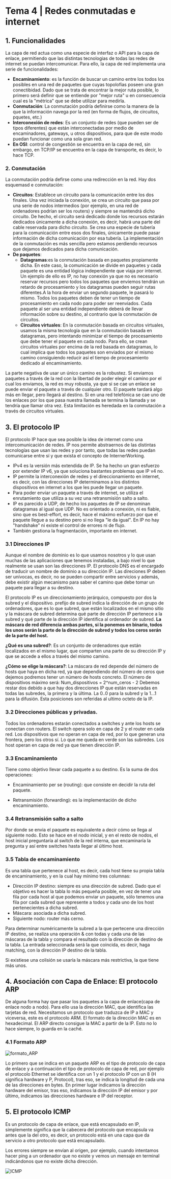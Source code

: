 # Tema 4 | Redes conmutadas e internet

## 1. Funcionalidades

La capa de red actua como una especie de interfaz o API para la capa de enlace, permitiendo que las distintas tecnologias de todas las redes de internet se puedan intercomunicar. Para ello, la capa de red implementa una serie de funcionalidades:
  - **Encaminamiento**: es la función de buscar un camino entre los todos los posibles en una red de paquetes que cuyas topolofías poseen una gran conectibidad. Dado que se trata de encontrar la mejor ruta posible, lo primero será definir que se entiende por "mejor ruta" u en consecuencia cual es la "métrica" que se debe utilizar para medirla.
  - **Conmutación**: La conmutación podría definirse como la manera de la que la información navega por la red (en forma de flujos, de circuitos, pquetes, etc.)
  - **Interconexión de redes**: Es un conjunto de redes (que pueden ser de tipos diferentes) que están interconectadas por medio de encaminadores, gateways, u otros dispositivos, para que de este modo puedan funcionar como una sola gran red.
  - **En OSI**: control de congestión se encuentra en la capa de red, sin embargo, en TCP/IP se encuentra en la capa de transporte, es decir, lo hace TCP.

### 2. Conmutación
La conmutación podría defirse como una redirección en la red. Hay dos esquemasd e conmutación:
  - **Circuitos**: Establece un circuito para la comunicación entre los dos finales. Una vez iniciada la conexión, se crea un circuito que pasa por una serie de nodos intermedios (por ejemplo, en una red de ordenadores podrían ser los routers) y siempre se mantendrá dicho circuito. De hecho, el circuito será dedicado donde los recursos estarán dedicados únicamente a dicha conexión, es decir, habrá una parte del cable reservada para dicho circuito. Se crea una especie de tubería para la comunicación entre esos dos finales, únicamente puede pasar información de dicha comunicación por esa tubería. La implementación de la conmutación es más sencilla pero estamos perdiendo recursos que dejamos dedicados para dicha comunicación.
  - **De paquetes**:
    - **Datagramas**:es la conmutación basada en paquetes propiamente dicha. En este caso, la comunicación se divide en paquetes y cada paquete es una entidad lógica independiente que viaja por internet. Un ejemplo de ello es IP, no hay conexión ya que no es necesario reservar recursos pero todos los paquetes que enviemos tendrán un retardo de procesamiento y los datagramas pueden seguir rutas diferentes.A la hora de enviar un segundo paquete, le pasará lo mismo. Todos los paquetes deben de tener un tiempo de procesamiento en cada nodo para poder ser reenviados. Cada paquete al ser una entidad independiente deberá de llevar información sobre su destino, al contrario que la conmutación de circuitos.
    - **Circuitos virtuales**: En la conmutación basada en circuitos virtuales, usamos la misma tecnología que en la conmutación basada en datagramas, pero intentando minimizar el tiempo de procesamiento que debe tener el paquete en cada nodo. Para ello, se crean circuitos virtuales por encima de la red basada en datagramas, lo cual implica que todos los paquetes son enviados por el mismo camino consiguiendo reducir así el tiempo de procesamiento dedicado al encaminamiento.

La parte negativa de usar un único camino es la robustez. Si enviamos paquetes a través de la red con la libertad de poder elegir el camino por el cual los enviamos, la red es muy robusta, ya que si se cae un enlace se puede enviar el paquete a través de cualquier otro. El paquete tardará algo más en llegar, pero llegará al destino. Si en una red telefónica se cae uno de los enlaces por los que pasa nuestra llamada se termina la llamada y se tendría que llamar otra vez. Esta limitación es heredada en la conmutación a través de circuitos virtuales.


## 3. El protocolo IP
El protocolo IP hace que sea posible la idea de internet como una intercomunicación de redes. IP nos permite abstraernos de las distintas tecnologías que usan las redes y por tanto, que todas las redes puedan comunicarse entre sí y que exista el concepto de InternerWorking.

  - IPv4 es la versión más extendida de IP. Se ha hecho un gran esfuerzo por extender IP v6, ya que soluciona bastantes problemas que IP v4 no.
  - IP permite la interconexión de redes y el direccionamiento en internet, es decir, con las direcciones IP determinamos a los distintos dispositivos en internet a los que les puede llegar un paquete.
  - Para poder enviar un paquete a través de internet, se utiliza el enrutamiento que utiliza a su vez una retransmisión salto a salto.
  - IP es parecido a UDP, de hecho los paquetes de IP se denominan datagramas al igual que UDP. No es orientado a conexión, ni es fiable, sino que es best-effort, es decir, hace el máximo esfuerzo por que el paquete llegue a su destino pero si no llega "le da igual". En IP no hay "handshake" ni existe el control de errores ni de flujo.
  - También gestiona la fragmentación, importante en internet.

### 3.1 Direcciones IP
Aunque el nombre de dominio es lo que usamos nosotros y lo que usan muchas de las aplicaciones que tenemos instaladas, a bajo nivel lo que realmente se usan son las direcciones IP. El protocolo DNS es el encargado de traducir un nombre de dominio a su dirección IP. Las direciones IP deben ser unívocas, es decir, no se pueden compartir entre servicios y además, debe existir algún mecanismo para saber el camino que debe tomar un paquete para llegar a su destino.

El protocolo IP es un direccionamiento jerárquico, compuesto por dos la subred y el dispositivo. prefijo de subred indica la dirección de un grupo de ordenadores, que es lo que subred, que están localizados en el mismo sitio y la máscara de subred determina qué parte de dirección IP pertenece a la subred y qué parte de la dirección IP identifica al ordenador de subred. **La máscara de red diferencia ambas partes, si la ponemos en binario, todos los unos serán la parte de la dirección de subred y todos los ceros serán de la parte del host.**

**¿Qué es una subred?**: Es un conjunto de ordenadores que están localizados en el mismo lugar, que comparten una parte de su dirección IP y que se accede a ellos a través del mismo camino.

**¿Cómo se elige la máscara?**: La máscara de red depende del número de hosts que haya en dicha red, ya que dependiendo del número de ceros que dejemos podremos tener un número de hosts concreto. El número de dispositivos máximo será:
                Num_dispositivos = 2^num_ceros - 2
Debemos restar dos debido a que hay dos direcciones IP que están reservadas en todas las subredes, la primera y la última. La 0..0 para la subred y la 1...1 para la difusión. Esta posiciones son referidas al ultimo octeto de la IP.

### 3.2 Direcciones públicas y privadas.
Todos los ordenadores estarán conectados a switches y ante los hosts se conectan con routers. El switch opera solo en capa de 2 y el router en cada red. Los dispositivos que no operan en capa de red, por lo que generan una frontera, pero los otros sí. Lo que me queda en verde son las subredes. Los host operan en capa de red ya que tienen dirección IP.

### 3.3 Encaminamiento
Tiene como objetivo llevar cada paquete a su destino. Es la suma de dos operaciones:
  - Encaminamiento per se (routing): que consiste en decidir la ruta del paquete.

  - Retransmisión (forwarding): es la implementación de dicho encaminamiento.

### 3.4 Retransmisión salto a salto
Por donde se envia el paquete es equivalente a decir cómo se llega al siguiente nodo. Esto se hace en el nodo inicial, y en el resto de nodos, el host inicial preguntaría al switch de la red interna, que encaminaría la pregunta y así entre switches hasta llegar al último host.

### 3.5 Tabla de encaminamiento
Es una tabla que pertenece al host, es decir, cada host tiene su propia tabla de encaminamiento, y en la cual hay mínimo tres columnas:
  - Dirección IP destino: siempre es una dirección de subred. Dado que el objetivo es hacer la tabla lo más pequeña posible, en vez de tener una fila por cada host al que podemos enviar un paquete, sólo tenemos una fila por cada subred que represente a todos y cada uno de los host pertenecientes a dicha subred.
  - Máscara: asociada a dicha subred.
  - Siguiente nodo: router más cerno.

Para determinar numéricamente la subred a la que pertecene una dirección IP destino, se realiza una operación & con todas y cada una de las máscaras de la tabla y compara el resultado con la dirección de destino de la tabla. La entrada seleccionada será la que coincida, es decir, haga matching, con la dirección IP destino de la tabla.

Si existiese una colisión se usaría la máscara más restrictiva, la que tiene más unos.


## 4. Asociación con Capa de Enlace: El protocolo ARP
De alguna forma hay que pasar los paquetes a la capa de enlace(capa de enlace nodo a nodo). Para ello usa la dirección MAC, que identifica las tarjetas de red. Necesitamos un protocolo que traduzca de IP a MAC y viceversa, este es el protocolo ARM. El formato de la dirección MAC es en hexadecimal. El ARP directo consigue la MAC a partir de la IP. Esto no lo hace siempre, lo guarda en la caché.

### 4.1 Formato ARP

  ![formato_ARP](https://github.com/mikel00per/FR/blob/master/Teor%C3%ADa/Temas/Imagenes/img1-tema4.png)

Lo primero que se indica en un paquete ARP es el tipo de protocolo de capa de enlace y a continuación el tipo de protocolo de capa de red, por ejemplo el protocolo Ethernet se identifica con un 1 y el protocolo IP con un 8 (H significa hardware y P, Protocol), tras eso, se indica la longitud de cada una de las direcciones en bytes. En primer lugar indicamos la dirección hardware del emisor, tras eso, indicamos la dirección IP del emisor y por último, indicamos las direcciones hardware e IP del receptor.

## 5. El protocolo ICMP
Es un protocolo de capa de enlace, que está encapsulado en IP, simplemente significa que la cabecera del protocolo que encapsula va antes que la del otro, es decir, un protocolo está en una capa que da servicio a otro protocolo que está encapsulado.

Los errores siempre se envían al origen, por ejemplo, cuando intentamos hacer ping a un ordenador que no existe y vemos un mensaje en terminal indicándonos que no existe dicha dirección.

  ![ICMP](https://github.com/mikel00per/FR/blob/master/Teor%C3%ADa/Temas/Imagenes/img2-tema4.png)
